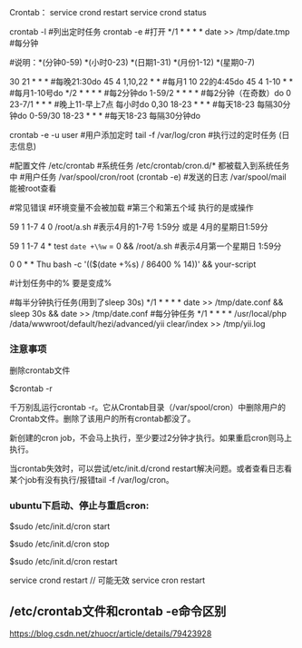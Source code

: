 Crontab：
service crond restart
service crond status

crontab -l #列出定时任务
crontab -e #打开
  */1 * * * * date >> /tmp/date.tmp #每分钟

  #说明：*(分钟0-59) *(小时0-23) *(日期1-31) *(月份1-12) *(星期0-7)

30   21    *      *    *     #每晚21:30do
45   4  1,10,22   *    *     #每月1 10 22的4:45do
45   4  1-10      *    *     #每月1-10号do
*/2  *     *      *    *     #每2分钟do
1-59/2 *   *      *    *     #每2分钟（在奇数）do
0  23-7/1  *      *    *     #晚上11-早上7点 每小时do
0,30 18-23 *      *    *     #每天18-23 每隔30分钟do
0-59/30 18-23 *   *    *     #每天18-23 每隔30分钟do

crontab -e -u user           #用户添加定时
tail -f /var/log/cron        #执行过的定时任务 (日志信息)

#配置文件 /etc/crontab
#系统任务 /etc/crontab/cron.d/* 都被载入到系统任务中
#用户任务 /var/spool/cron/root  (crontab -e)
#发送的日志 /var/spool/mail      能被root查看


#常见错误
#环境变量不会被加载
#第三个和第五个域 执行的是或操作

59 1 1-7 4 0 /root/a.sh  #表示4月的1-7号 1:59分 或是 4月的星期日1:59分

59 1 1-7 4 * test `date +\%w` = 0 && /root/a.sh #表示4月第一个星期日 1:59分

0 0 * * Thu bash -c '(($(date +\%s) / 86400 \% 14))' && your-script

#计划任务中的% 要是变成\%

#每半分钟执行任务(用到了sleep 30s)
*/1 * * * * date >> /tmp/date.conf && sleep 30s && date >> /tmp/date.conf
#每分钟任务
*/1 * * * * /usr/local/php  /data/wwwroot/default/hezi/advanced/yii clear/index >> /tmp/yii.log



### 注意事项

删除crontab文件

$crontab -r

千万别乱运行crontab -r。它从Crontab目录（/var/spool/cron）中删除用户的Crontab文件。删除了该用户的所有crontab都没了。


新创建的cron job，不会马上执行，至少要过2分钟才执行。如果重启cron则马上执行。


当crontab失效时，可以尝试/etc/init.d/crond restart解决问题。或者查看日志看某个job有没有执行/报错tail -f /var/log/cron。


### ubuntu下启动、停止与重启cron:

$sudo /etc/init.d/cron start

$sudo /etc/init.d/cron stop

$sudo /etc/init.d/cron restart

service crond restart // 可能无效
service cron restart

##  /etc/crontab文件和crontab -e命令区别

https://blog.csdn.net/zhuocr/article/details/79423928
